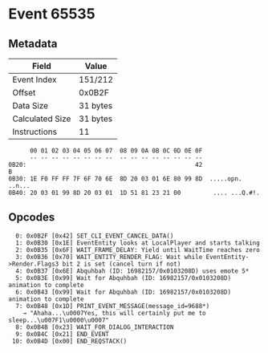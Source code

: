 # Event 65535

## Metadata

| Field           | Value    |
|-----------------|----------|
| Event Index     | 151/212  |
| Offset          | 0x0B2F   |
| Data Size       | 31 bytes |
| Calculated Size | 31 bytes |
| Instructions    | 11       |

```
      00 01 02 03 04 05 06 07  08 09 0A 0B 0C 0D 0E 0F
      -- -- -- -- -- -- -- --  -- -- -- -- -- -- -- --
0B20:                                               42                 B
0B30: 1E F0 FF FF 7F 6F 70 6E  8D 20 03 01 6E 80 99 8D  .....opn. ..n...
0B40: 20 03 01 99 8D 20 03 01  1D 51 81 23 21 00         .... ...Q.#!.  
```

## Opcodes

```
  0: 0x0B2F [0x42] SET_CLI_EVENT_CANCEL_DATA()
  1: 0x0B30 [0x1E] EventEntity looks at LocalPlayer and starts talking
  2: 0x0B35 [0x6F] WAIT_FRAME_DELAY: Yield until WaitTime reaches zero
  3: 0x0B36 [0x70] WAIT_ENTITY_RENDER_FLAG: Wait while EventEntity->Render.Flags3 bit 2 is set (cancel turn if not)
  4: 0x0B37 [0x6E] Abquhbah (ID: 16982157/0x0103208D) uses emote 5*
  5: 0x0B3E [0x99] Wait for Abquhbah (ID: 16982157/0x0103208D) animation to complete
  6: 0x0B43 [0x99] Wait for Abquhbah (ID: 16982157/0x0103208D) animation to complete
  7: 0x0B48 [0x1D] PRINT_EVENT_MESSAGE(message_id=9688*)
    → "Ahaha...\u0007Yes, this will certainly put me to sleep...\u007F1\u0000\u0007"
  8: 0x0B4B [0x23] WAIT_FOR_DIALOG_INTERACTION
  9: 0x0B4C [0x21] END_EVENT
 10: 0x0B4D [0x00] END_REQSTACK()
```
